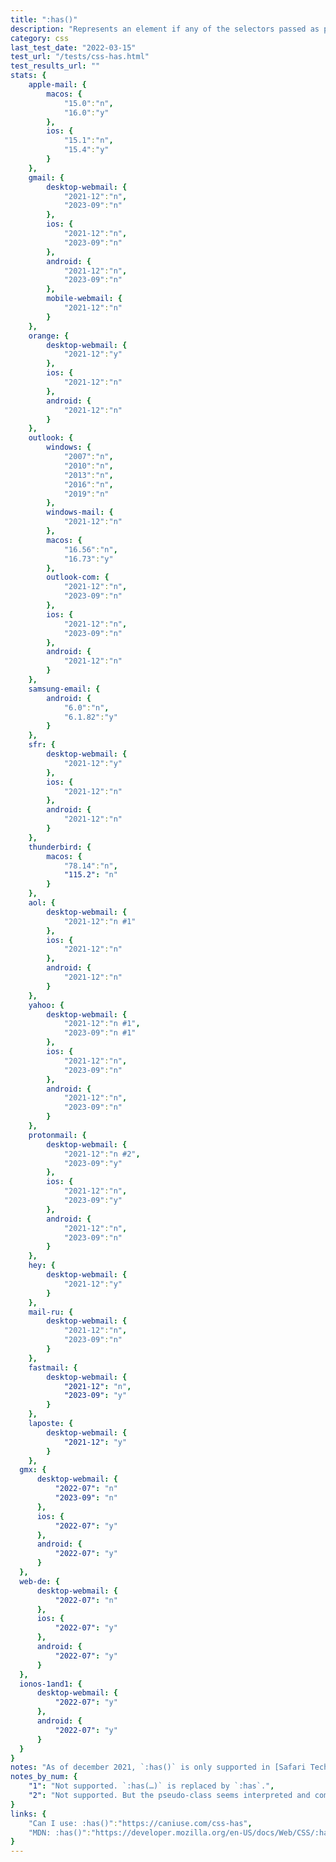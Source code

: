 ```yaml
---
title: ":has()"
description: "Represents an element if any of the selectors passed as parameters match at least one element."
category: css
last_test_date: "2022-03-15"
test_url: "/tests/css-has.html"
test_results_url: ""
stats: {
    apple-mail: {
        macos: {
            "15.0":"n",
            "16.0":"y"
        },
        ios: {
            "15.1":"n",
            "15.4":"y"
        }
    },
    gmail: {
        desktop-webmail: {
            "2021-12":"n",
			"2023-09":"n"
        },
        ios: {
			"2021-12":"n",
            "2023-09":"n"
        },
        android: {
            "2021-12":"n",
			"2023-09":"n"
        },
        mobile-webmail: {
            "2021-12":"n"
        }
    },
    orange: {
        desktop-webmail: {
            "2021-12":"y"
        },
        ios: {
            "2021-12":"n"
        },
        android: {
            "2021-12":"n"
        }
    },
    outlook: {
        windows: {
            "2007":"n",
            "2010":"n",
            "2013":"n",
            "2016":"n",
            "2019":"n"
        },
        windows-mail: {
            "2021-12":"n"
        },
        macos: {
            "16.56":"n",
			"16.73":"y"
        },
        outlook-com: {
            "2021-12":"n",
			"2023-09":"n"
        },
        ios: {
            "2021-12":"n",
			"2023-09":"n"
        },
        android: {
            "2021-12":"n"
        }
    },
    samsung-email: {
        android: {
            "6.0":"n",
			"6.1.82":"y"
        }
    },
    sfr: {
        desktop-webmail: {
            "2021-12":"y"
        },
        ios: {
            "2021-12":"n"
        },
        android: {
            "2021-12":"n"
        }
    },
    thunderbird: {
        macos: {
            "78.14":"n",
			"115.2": "n"
        }
    },
    aol: {
        desktop-webmail: {
            "2021-12":"n #1"
        },
        ios: {
            "2021-12":"n"
        },
        android: {
            "2021-12":"n"
        }
    },
    yahoo: {
        desktop-webmail: {
            "2021-12":"n #1",
			"2023-09":"n #1"
        },
        ios: {
            "2021-12":"n",
			"2023-09":"n"
        },
        android: {
            "2021-12":"n",
			"2023-09":"n"
        }
    },
    protonmail: {
        desktop-webmail: {
            "2021-12":"n #2",
			"2023-09":"y"
        },
        ios: {
            "2021-12":"n",
			"2023-09":"y"
        },
        android: {
            "2021-12":"n",
			"2023-09":"n"
        }
    },
    hey: {
        desktop-webmail: {
            "2021-12":"y"
        }
    },
    mail-ru: {
        desktop-webmail: {
            "2021-12":"n",
			"2023-09":"n"
        }
    },
    fastmail: {
        desktop-webmail: {
            "2021-12": "n",
			"2023-09": "y"
        }
    },
    laposte: {
        desktop-webmail: {
            "2021-12": "y"
        }
    },
  gmx: {
      desktop-webmail: {
          "2022-07": "n"
		  "2023-09": "n" 
      },
      ios: {
          "2022-07": "y"
      },
      android: {
          "2022-07": "y"
      }
  },
  web-de: {
      desktop-webmail: {
          "2022-07": "n" 
      },
      ios: {
          "2022-07": "y"
      },
      android: {
          "2022-07": "y"
      }
  },
  ionos-1and1: {
      desktop-webmail: {
          "2022-07": "y"
      },
      android: {
          "2022-07": "y"
      }
  }
}
notes: "As of december 2021, `:has()` is only supported in [Safari Technology Preview 137](https://webkit.org/blog/12156/release-notes-for-safari-technology-preview-137/). As of march 2022, it is supported in Safari 15.4."
notes_by_num: {
    "1": "Not supported. `:has(…)` is replaced by `:has`.",
    "2": "Not supported. But the pseudo-class seems interpreted and computed server side."
}
links: {
    "Can I use: :has()":"https://caniuse.com/css-has",
    "MDN: :has()":"https://developer.mozilla.org/en-US/docs/Web/CSS/:has"
}
---
```

